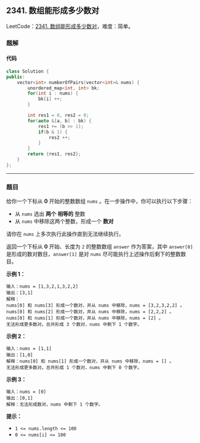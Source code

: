 ## 2341. 数组能形成多少数对

LeetCode：[2341. 数组能形成多少数对](https://leetcode.cn/problems/maximum-number-of-pairs-in-array/)，难度：简单。

### 题解

#### 代码

```c++
class Solution {
public:
    vector<int> numberOfPairs(vector<int>& nums) {
        unordered_map<int, int> bk;
        for(int i : nums) {
            bk[i] ++;
        }

        int res1 = 0, res2 = 0;
        for(auto &[a, b] : bk) {
            res1 += (b >> 1);
            if(b & 1) {
                res2 ++;
            }
        }
        return {res1, res2};
    }
};
```



---



### 题目

给你一个下标从 **0** 开始的整数数组 `nums` 。在一步操作中，你可以执行以下步骤：

- 从 `nums` 选出 **两个** **相等的** 整数
- 从 `nums` 中移除这两个整数，形成一个 **数对**

请你在 `nums` 上多次执行此操作直到无法继续执行。

返回一个下标从 **0** 开始、长度为 `2` 的整数数组 `answer` 作为答案，其中 `answer[0]` 是形成的数对数目，`answer[1]` 是对 `nums` 尽可能执行上述操作后剩下的整数数目。

 

**示例 1：**

```
输入：nums = [1,3,2,1,3,2,2]
输出：[3,1]
解释：
nums[0] 和 nums[3] 形成一个数对，并从 nums 中移除，nums = [3,2,3,2,2] 。
nums[0] 和 nums[2] 形成一个数对，并从 nums 中移除，nums = [2,2,2] 。
nums[0] 和 nums[1] 形成一个数对，并从 nums 中移除，nums = [2] 。
无法形成更多数对。总共形成 3 个数对，nums 中剩下 1 个数字。
```

**示例 2：**

```
输入：nums = [1,1]
输出：[1,0]
解释：nums[0] 和 nums[1] 形成一个数对，并从 nums 中移除，nums = [] 。
无法形成更多数对。总共形成 1 个数对，nums 中剩下 0 个数字。
```

**示例 3：**

```
输入：nums = [0]
输出：[0,1]
解释：无法形成数对，nums 中剩下 1 个数字。
```

 

**提示：**

- `1 <= nums.length <= 100`
- `0 <= nums[i] <= 100`


